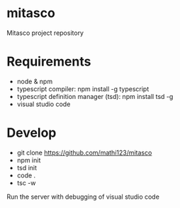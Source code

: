 # mitasco
Mitasco project repository

# Requirements

- node & npm
- typescript compiler: npm install -g typescript
- typescript definition manager (tsd): npm install tsd -g
- visual studio code


# Develop
- git clone https://github.com/mathi123/mitasco
- npm init
- tsd init
- code .
- tsc -w

Run the server with debugging of visual studio code



